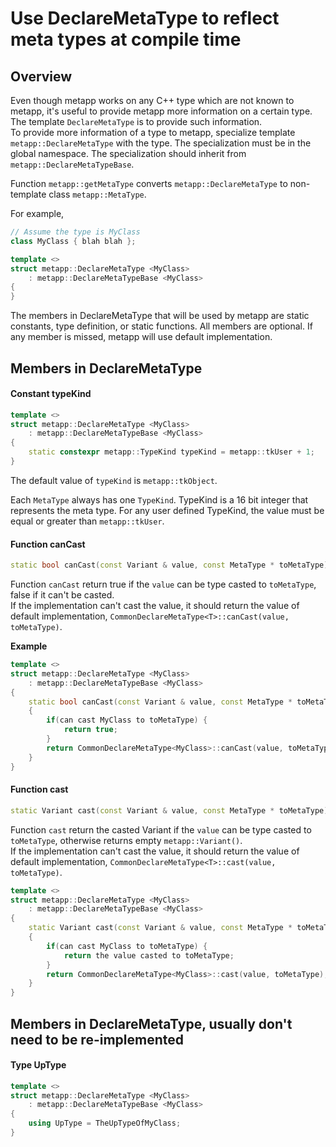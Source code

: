 # Use DeclareMetaType to reflect meta types at compile time

## Overview

Even though metapp works on any C++ type which are not known to metapp, it's useful to provide metapp more information on a certain type. The template `DeclareMetaType` is to provide such information.  
To provide more information of a type to metapp, specialize template `metapp::DeclareMetaType` with the type. The specialization must be in the global namespace. The specialization should inherit from `metapp::DeclareMetaTypeBase`.   

Function `metapp::getMetaType` converts `metapp::DeclareMetaType` to non-template class `metapp::MetaType`.  

For example,  

```c++
// Assume the type is MyClass
class MyClass { blah blah };

template <>
struct metapp::DeclareMetaType <MyClass>
	: metapp::DeclareMetaTypeBase <MyClass>
{
}
```

The members in DeclareMetaType that will be used by metapp are static constants, type definition, or static functions. All members are optional. If any member is missed, metapp will use default implementation.  

## Members in DeclareMetaType

#### Constant typeKind
```c++
template <>
struct metapp::DeclareMetaType <MyClass>
	: metapp::DeclareMetaTypeBase <MyClass>
{
	static constexpr metapp::TypeKind typeKind = metapp::tkUser + 1;
}
```

The default value of `typeKind` is `metapp::tkObject`.  

Each `MetaType` always has one `TypeKind`. TypeKind is a 16 bit integer that represents the meta type. For any user defined TypeKind, the value must be equal or greater than `metapp::tkUser`.  

#### Function canCast

```c++
static bool canCast(const Variant & value, const MetaType * toMetaType)
```

Function `canCast` return true if the `value` can be type casted to `toMetaType`, false if it can't be casted.  
If the implementation can't cast the value, it should return the value of default implementation, `CommonDeclareMetaType<T>::canCast(value, toMetaType)`.  

**Example**  
```c++
template <>
struct metapp::DeclareMetaType <MyClass>
	: metapp::DeclareMetaTypeBase <MyClass>
{
	static bool canCast(const Variant & value, const MetaType * toMetaType)
	{
		if(can cast MyClass to toMetaType) {
			return true;
		}
		return CommonDeclareMetaType<MyClass>::canCast(value, toMetaType);
	}
}
```

#### Function cast

```c++
static Variant cast(const Variant & value, const MetaType * toMetaType);
```

Function `cast` return the casted Variant if the `value` can be type casted to `toMetaType`, otherwise returns empty `metapp::Variant()`.  
If the implementation can't cast the value, it should return the value of default implementation, `CommonDeclareMetaType<T>::cast(value, toMetaType)`.  

```c++
template <>
struct metapp::DeclareMetaType <MyClass>
	: metapp::DeclareMetaTypeBase <MyClass>
{
	static Variant cast(const Variant & value, const MetaType * toMetaType)
	{
		if(can cast MyClass to toMetaType) {
			return the value casted to toMetaType;
		}
		return CommonDeclareMetaType<MyClass>::cast(value, toMetaType);
	}
}
```

## Members in DeclareMetaType, usually don't need to be re-implemented

#### Type UpType
```c++
template <>
struct metapp::DeclareMetaType <MyClass>
	: metapp::DeclareMetaTypeBase <MyClass>
{
	using UpType = TheUpTypeOfMyClass;
}
```

